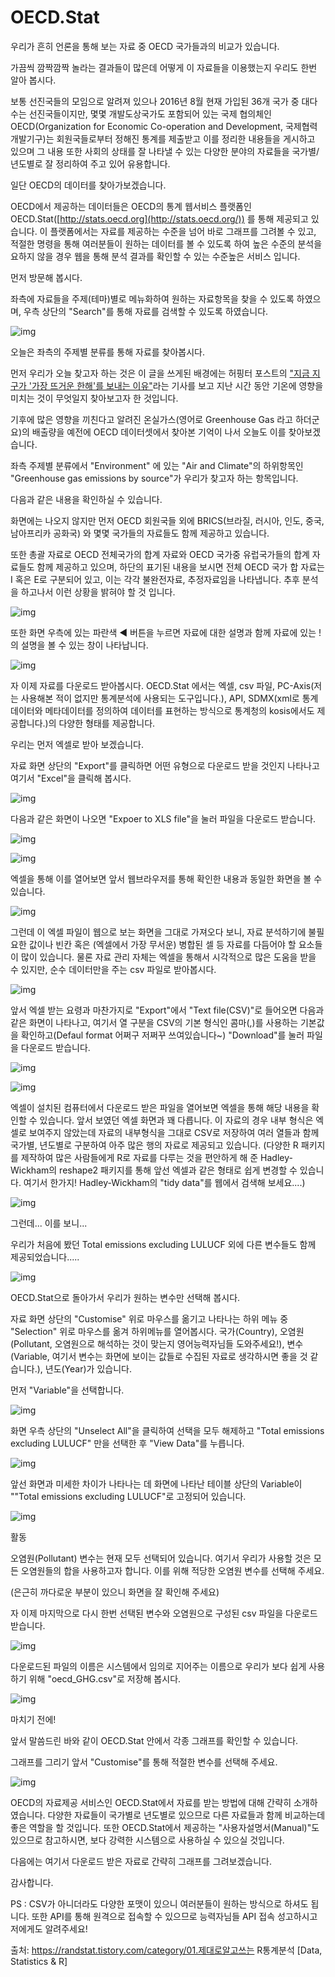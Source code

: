 # OECD.Stat

우리가 흔히 언론을 통해 보는 자료 중 OECD 국가들과의 비교가 있습니다.

가끔씩 깜짝깜짝 놀라는 결과들이 많은데 어떻게 이 자료들을 이용했는지 우리도 한번 알아 봅시다.



보통 선진국들의 모임으로 알려져 있으나 2016년 8월 현재 가입된 36개 국가 중 대다수는 선진국들이지만, 몇몇 개발도상국가도 포함되어 있는 국제 협의체인 OECD(Organization for Economic Co-operation and Development, 국제협력개발기구)는 회원국들로부터 정해진 통계를 제출받고 이를 정리한 내용들을 게시하고 있으며 그 내용 또한 사회의 상태를 잘 나타낼 수 있는 다양한 분야의 자료들을 국가별/년도별로 잘 정리하여 주고 있어 유용합니다.



일단 OECD의 데이터를 찾아가보겠습니다.

OECD에서 제공하는 데이터들은 OECD의 통계 웹서비스 플랫폼인 OECD.Stat([http://stats.oecd.org](http://stats.oecd.org/)) 를 통해 제공되고 있습니다. 이 플랫폼에서는 자료를 제공하는 수준을 넘어 바로 그래프를 그려볼 수 있고, 적절한 명령을 통해 여러분들이 원하는 데이터를 볼 수 있도록 하여 높은 수준의 분석을 요하지 않을 경우 웹을 통해 분석 결과를 확인할 수 있는 수준높은 서비스 입니다.



먼저 방문해 봅시다.

좌측에 자료들을 주제(테마)별로 메뉴화하여 원하는 자료항목을 찾을 수 있도록 하였으며, 우측 상단의 "Search"를 통해 자료를 검색할 수 있도록 하였습니다.



![img](https://t1.daumcdn.net/cfile/tistory/275AE95057A6E73722)





오늘은 좌측의 주제별 분류를 통해 자료를 찾아봅시다.

먼저 우리가 오늘 찾고자 하는 것은 이 글을 쓰게된 배경에는 허핑터 포스트의 ["지금 지구가 '가장 뜨거운 한해'를 보내는 이유"](http://www.huffingtonpost.kr/2016/07/25/story_n_11173502.html)라는 기사를 보고 지난 시간 동안 기온에 영향을 미치는 것이 무엇일지 찾아보고자 한 것입니다.



기후에 많은 영향을 끼친다고 알려진 온실가스(영어로 Greenhouse Gas 라고 하더군요)의 배출량을 예전에 OECD 데이터셋에서 찾아본 기억이 나서 오늘도 이를 찾아보겠습니다.



좌측 주제별 분류에서 "Environment" 에 있는 "Air and Climate"의 하위항목인 "Greenhouse gas emissions by source"가 우리가 찾고자 하는 항목입니다.

다음과 같은 내용을 확인하실 수 있습니다.

화면에는 나오지 않지만 먼저 OECD 회원국들 외에 BRICS(브라질, 러시아, 인도, 중국, 남아프리카 공화국) 와 몇몇 국가들의 자료들도 함께 제공하고 있습니다.

또한 총괄 자료로 OECD 전체국가의 합계 자료와 OECD 국가중 유럽국가들의 합계 자료들도 함께 제공하고 있으며, 하단의 표기된 내용을 보시면 전체 OECD 국가 합 자료는 I 혹은 E로 구분되어 있고, 이는 각각 불완전자료, 추정자료임을 나타냅니다. 추후 분석을 하고나서 이런 상황을 밝혀야 할 것 입니다.



![img](https://t1.daumcdn.net/cfile/tistory/247E685057A6E73803)





또한 화면 우측에 있는 파란색 ◀ 버튼을 누르면 자료에 대한 설명과 함께 자료에 있는 ! 의 설명을 볼 수 있는 창이 나타납니다.



![img](https://t1.daumcdn.net/cfile/tistory/243ECA4157A6EC251B)





자 이제 자료를 다운로드 받아봅시다. OECD.Stat 에서는 엑셀, csv 파일, PC-Axis(저는 사용해본 적이 없지만 통계분석에 사용되는 도구입니다.), API, SDMX(xml로 통계 데이터와 메타데이터를 정의하여 데이터를 표현하는 방식으로 통계청의 kosis에서도 제공합니다.)의 다양한 형태를 제공합니다.

우리는 먼저 엑셀로 받아 보겠습니다.

자료 화면 상단의 "Export"를 클릭하면 어떤 유형으로 다운로드 받을 것인지 나타나고 여기서 "Excel"을 클릭해 봅시다.



![img](https://t1.daumcdn.net/cfile/tistory/2653595057A6E73928)





다음과 같은 화면이 나오면 "Expoer to XLS file"을 눌러 파일을 다운로드 받습니다.





![img](https://t1.daumcdn.net/cfile/tistory/267BF94257A6EDDB15)





![img](https://t1.daumcdn.net/cfile/tistory/216D664257A6EDDC22)





엑셀을 통해 이를 열어보면 앞서 웹브라우저를 통해 확인한 내용과 동일한 화면을 볼 수 있습니다.



![img](https://t1.daumcdn.net/cfile/tistory/2276D54257A6EDDD1A)





그런데 이 엑셀 파일이 웹으로 보는 화면을 그대로 가져오다 보니, 자료 분석하기에 불필요한 값이나 빈칸 혹은 (엑셀에서 가장 무서운) 병합된 셀 등 자료를 다듬어야 할 요소들이 많이 있습니다. 물론 자료 관리 자체는 엑셀을 통해서 시각적으로 많은 도움을 받을 수 있지만, 순수 데이터만을 주는 csv 파일로 받아봅시다.



![img](https://t1.daumcdn.net/cfile/tistory/27724D4257A6EDDD1D)







앞서 엑셀 받는 요령과 마찬가지로 "Export"에서 "Text file(CSV)"로 들어오면 다음과 같은 화면이 나타나고, 여기서 열 구분을 CSV의 기본 형식인 콤마(,)를 사용하는 기본값을 확인하고(Defaul format 어쩌구 저쩌꾸 쓰여있습니다~) "Download"를 눌러 파일을 다운로드 받습니다.





![img](https://t1.daumcdn.net/cfile/tistory/2136283857A6E73D14)





![img](https://t1.daumcdn.net/cfile/tistory/2145553857A6E73D05)





엑셀이 설치된 컴퓨터에서 다운로드 받은 파일을 열어보면 엑셀을 통해 해당 내용을 확인할 수 있습니다. 앞서 보였던 엑셀 화면과 꽤 다릅니다. 이 자료의 경우 내부 형식은 엑셀로 보여주지 않았는데 자료의 내부형식을 그대로 CSV로 저장하여 여러 열들과 함께 국가별, 년도별로 구분하여 아주 많은 행의 자료로 제공되고 있습니다. (다양한 R 패키지를 제작하여 많은 사람들에게 R로 자료를 다루는 것을 편안하게 해 준 Hadley-Wickham의 reshape2 패키지를 통해 앞선 엑셀과 같은 형태로 쉽게 변경할 수 있습니다. 여기서 한가지! Hadley-Wickham의 "tidy data"를 웹에서 검색해 보세요....)



![img](https://t1.daumcdn.net/cfile/tistory/2632683857A6E73E18)





그런데... 이를 보니...

우리가 처음에 봤던 Total emissions excluding LULUCF 외에 다른 변수들도 함께 제공되었습니다.....



![img](https://t1.daumcdn.net/cfile/tistory/2328DA3857A6E74023)





OECD.Stat으로 돌아가서 우리가 원하는 변수만 선택해 봅시다.

자료 화면 상단의 "Customise" 위로 마우스를 옮기고 나타나는 하위 메뉴 중 "Selection" 위로 마우스를 옮겨 하위메뉴를 열어봅시다. 국가(Country), 오염원(Pollutant, 오염원으로 해석하는 것이 맞는지 영어능력자님들 도와주세요!), 변수(Variable, 여기서 변수는 화면에 보이는 값들로 수집된 자료로 생각하시면 좋을 것 같습니다.), 년도(Year)가 있습니다.

먼저 "Variable"을 선택합니다.



![img](https://t1.daumcdn.net/cfile/tistory/25337B3857A6E74117)





화면 우측 상단의 "Unselect All"을 클릭하여 선택을 모두 해제하고 "Total emissions excluding LULUCF" 만을 선택한 후 "View Data"를 누릅니다.



![img](https://t1.daumcdn.net/cfile/tistory/222FAE3857A6E74217)





앞선 화면과 미세한 차이가 나타나는 데 화면에 나타난 테이블 상단의 Variable이 ""Total emissions excluding LULUCF"로 고정되어 있습니다.



![img](https://t1.daumcdn.net/cfile/tistory/2236153857A6E74314)





활동

오염원(Pollutant) 변수는 현재 모두 선택되어 있습니다. 여기서 우리가 사용할 것은 모든 오염원들의 합을 사용하고자 합니다. 이를 위해 적당한 오염원 변수를 선택해 주세요.

(은근히 까다로운 부분이 있으니 화면을 잘 확인해 주세요)







자 이제 마지막으로 다시 한번 선택된 변수와 오염원으로 구성된 csv 파일을 다운로드 받습니다.





![img](https://t1.daumcdn.net/cfile/tistory/2139283957A6E7442E)





다운로드된 파일의 이름은 시스템에서 임의로 지어주는 이름으로 우리가 보다 쉽게 사용하기 위해 "oecd_GHG.csv"로 저장해 봅시다.





![img](https://t1.daumcdn.net/cfile/tistory/2262E03657A6E78A19)







마치기 전에!

앞서 말씀드린 바와 같이 OECD.Stat 안에서 각종 그래프를 확인할 수 있습니다.

그래프를 그리기 앞서 "Customise"를 통해 적절한 변수를 선택해 주세요.



![img](https://t1.daumcdn.net/cfile/tistory/2148C23957A6E74621)











OECD의 자료제공 서비스인 OECD.Stat에서 자료를 받는 방법에 대해 간략히 소개하였습니다. 다양한 자료들이 국가별로 년도별로 있으므로 다른 자료들과 함께 비교하는데 좋은 역할을 할 것입니다. 또한 OECD.Stat에서 제공하는 "사용자설명서(Manual)"도 있으므로 참고하시면, 보다 강력한 시스템으로 사용하실 수 있으실 것입니다.



다음에는 여기서 다운로드 받은 자료로 간략히 그래프를 그려보겠습니다.



감사합니다.



PS : CSV가 아니더라도 다양한 포맷이 있으니 여러분들이 원하는 방식으로 하셔도 됩니다. 또한 API를 통해 원격으로 접속할 수 있으므로 능력자님들 API 접속 성고하시고 저에게도 알려주세요!



출처: https://randstat.tistory.com/category/01.제대로알고쓰는 R통계분석 [Data, Statistics & R]